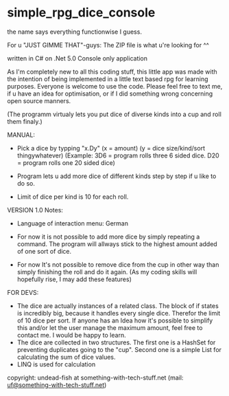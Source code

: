 # simple_rpg_dice_console
the name says everything functionwise I guess.

For u "JUST GIMME THAT"-guys: The ZIP file is what u're looking for ^^


written in C# on .Net 5.0
Console only application

As I'm completely new to all this coding stuff, this little app was made with the intention of being implemented in a little text based rpg for learning purposes.
Everyone is welcome to use the code. Please feel free to text me, if u have an idea for optimisation, or if I did something wrong concerning open source manners.

(The programm virtualy lets you put dice of diverse kinds into a cup and roll them finaly.) 

MANUAL:

- Pick a dice by typping "x.Dy"
(x = amount)
(y = dice size/kind/sort thingywhatever)
(Example: 3D6 = program rolls three 6 sided dice. D20 = program rolls one 20 sided dice)

- Program lets u add more dice of different kinds step by step if u like to do so.
- Limit of dice per kind is 10 for each roll.


VERSION 1.0 Notes:

- Language of interaction menu: German 

- For now it is not possible to add more dice by simply repeating a command. 
  The program will allways stick to the highest amount added of one sort of dice.
- For now It's not possible to remove dice from the cup in other way than simply finishing the roll and do it again.
  (As my coding skills will hopefully rise, I may add these features)

FOR DEVS:
- The dice are actually instances of a related class. The block of if states is incredibly big, because it handles every single dice. 
  Therefor the limit of 10 dice per sort. If anyone has an Idea how it's possible to simplify this and/or let the user manage the maximum amount, 
  feel free to contact me. I would be happy to learn. 
- The dice are collected in two structures. The first one is a HashSet<Action> for preventing duplicates going to the "cup". 
  Second one is a simple List<int> for calculating the sum of dice values.
- LINQ is used for calculation

copyright: undead-fish at something-with-tech-stuff.net (mail: uf@something-with-tech-stuff.net)
